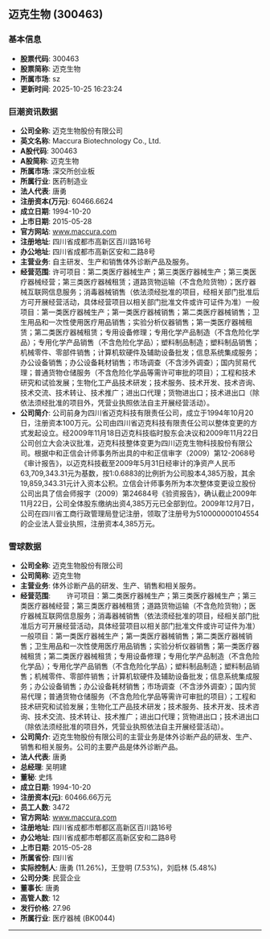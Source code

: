 ## 迈克生物 (300463)

### 基本信息

- **股票代码**: 300463
- **股票简称**: 迈克生物
- **所属市场**: sz
- **更新时间**: 2025-10-25 16:23:24

### 巨潮资讯数据

- **公司全称**: 迈克生物股份有限公司
- **英文名称**: Maccura Biotechnology Co., Ltd.
- **A股代码**: 300463
- **A股简称**: 迈克生物
- **所属市场**: 深交所创业板
- **所属行业**: 医药制造业
- **法人代表**: 唐勇
- **注册资本(万元)**: 60466.6624
- **成立日期**: 1994-10-20
- **上市日期**: 2015-05-28
- **官方网站**: www.maccura.com
- **注册地址**: 四川省成都市高新区百川路16号
- **办公地址**: 四川省成都市高新区安和二路8号
- **主营业务**: 自主研发、生产和销售体外诊断产品及服务。
- **经营范围**: 许可项目：第二类医疗器械生产；第三类医疗器械生产；第三类医疗器械经营；第三类医疗器械租赁；道路货物运输（不含危险货物）；医疗器械互联网信息服务；消毒器械销售（依法须经批准的项目，经相关部门批准后方可开展经营活动，具体经营项目以相关部门批准文件或许可证件为准）一般项目：第一类医疗器械生产；第一类医疗器械销售；第二类医疗器械销售；卫生用品和一次性使用医疗用品销售；实验分析仪器销售；第一类医疗器械租赁；第二类医疗器械租赁；专用设备修理；专用化学产品制造（不含危险化学品）；专用化学产品销售（不含危险化学品）；塑料制品制造；塑料制品销售；机械零件、零部件销售；计算机软硬件及辅助设备批发；信息系统集成服务；办公设备销售；办公设备耗材销售；市场调查（不含涉外调查）；国内贸易代理；普通货物仓储服务（不含危险化学品等需许可审批的项目）；工程和技术研究和试验发展；生物化工产品技术研发；技术服务、技术开发、技术咨询、技术交流、技术转让、技术推广；进出口代理；货物进出口；技术进出口（除依法须经批准的项目外，凭营业执照依法自主开展经营活动）。
- **公司简介**: 公司前身为四川省迈克科技有限责任公司，成立于1994年10月20日，注册资本100万元。公司由四川省迈克科技有限责任公司以整体变更的方式发起设立。经2009年11月18日迈克科技临时股东会决议和2009年11月22日公司创立大会决议批准，迈克科技整体变更为四川迈克生物科技股份有限公司。根据中和正信会计师事务所出具的中和正信审字（2009）第12-2068号《审计报告》，以迈克科技截至2009年5月31日经审计的净资产人民币63,709,343.31元为基数，按1:0.6883的比例折为公司股本4,385万股，其余19,859,343.31元计入资本公积。立信会计师事务所为本次整体变更设立股份公司出具了信会师报字（2009）第24684号《验资报告》，确认截止2009年11月22日，公司全体股东缴纳出资4,385万元已全部到位。2009年12月7日，公司在四川省工商行政管理局登记注册，领取了注册号为510000000104554的企业法人营业执照，注册资本4,385万元。

### 雪球数据

- **公司全称**: 迈克生物股份有限公司
- **公司简称**: 迈克生物
- **主营业务**: 体外诊断产品的研发、生产、销售和相关服务。
- **经营范围**: 　　许可项目：第二类医疗器械生产；第三类医疗器械生产；第三类医疗器械经营；第三类医疗器械租赁；道路货物运输（不含危险货物）；医疗器械互联网信息服务；消毒器械销售（依法须经批准的项目，经相关部门批准后方可开展经营活动，具体经营项目以相关部门批准文件或许可证件为准）一般项目：第一类医疗器械生产；第一类医疗器械销售；第二类医疗器械销售；卫生用品和一次性使用医疗用品销售；实验分析仪器销售；第一类医疗器械租赁；第二类医疗器械租赁；专用设备修理；专用化学产品制造（不含危险化学品）；专用化学产品销售（不含危险化学品）；塑料制品制造；塑料制品销售；机械零件、零部件销售；计算机软硬件及辅助设备批发；信息系统集成服务；办公设备销售；办公设备耗材销售；市场调查（不含涉外调查）；国内贸易代理；普通货物仓储服务（不含危险化学品等需许可审批的项目）；工程和技术研究和试验发展；生物化工产品技术研发；技术服务、技术开发、技术咨询、技术交流、技术转让、技术推广；进出口代理；货物进出口；技术进出口（除依法须经批准的项目外，凭营业执照依法自主开展经营活动）。
- **公司简介**: 迈克生物股份有限公司的主营业务是体外诊断产品的研发、生产、销售和相关服务。公司的主要产品是体外诊断产品。
- **法人代表**: 唐勇
- **总经理**: 吴明建
- **董秘**: 史炜
- **成立日期**: 1994-10-20
- **注册资本(元)**: 60466.66万元
- **员工人数**: 3472
- **官方网站**: www.maccura.com
- **注册地址**: 四川省成都市郫都区高新区百川路16号
- **办公地址**: 四川省成都市郫都区高新区安和二路8号
- **上市日期**: 2015-05-28
- **所属省份**: 四川省
- **实际控制人**: 唐勇 (11.26%)，王登明 (7.53%)，刘启林 (5.48%)
- **公司分类**: 民营企业
- **董事长**: 唐勇
- **高管人数**: 12
- **发行价格**: 27.96
- **所属行业**: 医疗器械 (BK0044)

---
